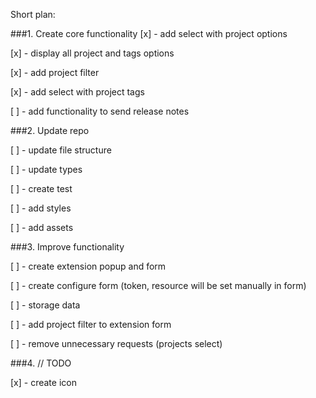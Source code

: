 Short plan:

###1. Create core functionality
[x] - add select with project options 

[x] - display all project and tags options

[x] - add project filter

[x] - add select with project tags

[ ] - add functionality to send release notes


###2. Update repo

[ ] - update file structure

[ ] - update types

[ ] - create test

[ ] - add styles

[ ] - add assets


###3. Improve functionality

[ ] - create extension popup and form

[ ] - create configure form (token, resource will be set manually in form)

[ ] - storage data

[ ] - add project filter to extension form 

[ ] - remove unnecessary requests (projects select) 

###4. // TODO

[x] - create icon
